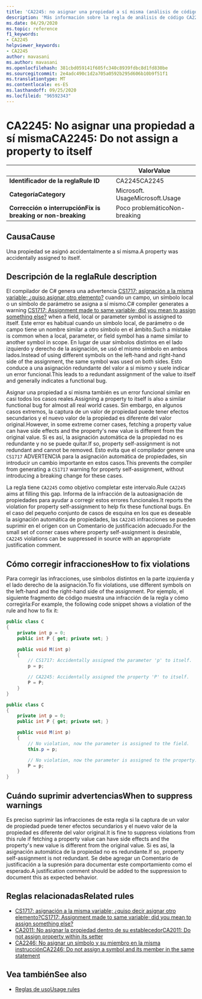 ```yaml
---
title: 'CA2245: no asignar una propiedad a sí misma (análisis de código)'
description: 'Más información sobre la regla de análisis de código CA2245: no asignar una propiedad a sí misma'
ms.date: 04/29/2020
ms.topic: reference
f1_keywords:
- CA2245
helpviewer_keywords:
- CA2245
author: mavasani
ms.author: mavasani
ms.openlocfilehash: 381cbd059141f605fc340c8939fdbc8d1fd830be
ms.sourcegitcommit: 2e4adc490c1d2a705a0592b295d606b10b9f51f1
ms.translationtype: MT
ms.contentlocale: es-ES
ms.lasthandoff: 09/25/2020
ms.locfileid: "96592343"
---
```

# <a name="ca2245-do-not-assign-a-property-to-itself"></a><span data-ttu-id="65133-103">CA2245: No asignar una propiedad a sí misma</span><span class="sxs-lookup"><span data-stu-id="65133-103">CA2245: Do not assign a property to itself</span></span>

| | <span data-ttu-id="65133-104">Valor</span><span class="sxs-lookup"><span data-stu-id="65133-104">Value</span></span> |
|-|-|
| <span data-ttu-id="65133-105">**Identificador de la regla**</span><span class="sxs-lookup"><span data-stu-id="65133-105">**Rule ID**</span></span> |<span data-ttu-id="65133-106">CA2245</span><span class="sxs-lookup"><span data-stu-id="65133-106">CA2245</span></span>|
| <span data-ttu-id="65133-107">**Categoría**</span><span class="sxs-lookup"><span data-stu-id="65133-107">**Category**</span></span> |<span data-ttu-id="65133-108">Microsoft. Usage</span><span class="sxs-lookup"><span data-stu-id="65133-108">Microsoft.Usage</span></span>|
| <span data-ttu-id="65133-109">**Corrección o interrupción**</span><span class="sxs-lookup"><span data-stu-id="65133-109">**Fix is breaking or non-breaking**</span></span> |<span data-ttu-id="65133-110">Poco problemático</span><span class="sxs-lookup"><span data-stu-id="65133-110">Non-breaking</span></span>|

## <a name="cause"></a><span data-ttu-id="65133-111">Causa</span><span class="sxs-lookup"><span data-stu-id="65133-111">Cause</span></span>

<span data-ttu-id="65133-112">Una propiedad se asignó accidentalmente a sí misma.</span><span class="sxs-lookup"><span data-stu-id="65133-112">A property was accidentally assigned to itself.</span></span>

## <a name="rule-description"></a><span data-ttu-id="65133-113">Descripción de la regla</span><span class="sxs-lookup"><span data-stu-id="65133-113">Rule description</span></span>

<span data-ttu-id="65133-114">El compilador de C# genera una advertencia [CS1717: asignación a la misma variable; ¿quiso asignar otro elemento?](../../../csharp/misc/cs1717.md) cuando un campo, un símbolo local o un símbolo de parámetro se asigna a sí mismo.</span><span class="sxs-lookup"><span data-stu-id="65133-114">C# compiler generates a warning [CS1717: Assignment made to same variable; did you mean to assign something else?](../../../csharp/misc/cs1717.md) when a field, local or parameter symbol is assigned to itself.</span></span> <span data-ttu-id="65133-115">Este error es habitual cuando un símbolo local, de parámetro o de campo tiene un nombre similar a otro símbolo en el ámbito.</span><span class="sxs-lookup"><span data-stu-id="65133-115">Such a mistake is common when a local, parameter, or field symbol has a name similar to another symbol in scope.</span></span> <span data-ttu-id="65133-116">En lugar de usar símbolos distintos en el lado izquierdo y derecho de la asignación, se usó el mismo símbolo en ambos lados.</span><span class="sxs-lookup"><span data-stu-id="65133-116">Instead of using different symbols on the left-hand and right-hand side of the assignment, the same symbol was used on both sides.</span></span> <span data-ttu-id="65133-117">Esto conduce a una asignación redundante del valor a sí mismo y suele indicar un error funcional.</span><span class="sxs-lookup"><span data-stu-id="65133-117">This leads to a redundant assignment of the value to itself and generally indicates a functional bug.</span></span>

<span data-ttu-id="65133-118">Asignar una propiedad a sí misma también es un error funcional similar en casi todos los casos reales.</span><span class="sxs-lookup"><span data-stu-id="65133-118">Assigning a property to itself is also a similar functional bug for almost all real world cases.</span></span> <span data-ttu-id="65133-119">Sin embargo, en algunos casos extremos, la captura de un valor de propiedad puede tener efectos secundarios y el nuevo valor de la propiedad es diferente del valor original.</span><span class="sxs-lookup"><span data-stu-id="65133-119">However, in some extreme corner cases, fetching a property value can have side effects and the property's new value is different from the original value.</span></span> <span data-ttu-id="65133-120">Si es así, la asignación automática de la propiedad no es redundante y no se puede quitar.</span><span class="sxs-lookup"><span data-stu-id="65133-120">If so, property self-assignment is not redundant and cannot be removed.</span></span> <span data-ttu-id="65133-121">Esto evita que el compilador genere una `CS1717` ADVERTENCIA para la asignación automática de propiedades, sin introducir un cambio importante en estos casos.</span><span class="sxs-lookup"><span data-stu-id="65133-121">This prevents the compiler from generating a `CS1717` warning for property self-assignment, without introducing a breaking change for these cases.</span></span>

<span data-ttu-id="65133-122">La regla tiene `CA2245` como objetivo completar este intervalo.</span><span class="sxs-lookup"><span data-stu-id="65133-122">Rule `CA2245` aims at filling this gap.</span></span> <span data-ttu-id="65133-123">Informa de la infracción de la autoasignación de propiedades para ayudar a corregir estos errores funcionales.</span><span class="sxs-lookup"><span data-stu-id="65133-123">It reports the violation for property self-assignment to help fix these functional bugs.</span></span> <span data-ttu-id="65133-124">En el caso del pequeño conjunto de casos de esquina en los que es deseable la asignación automática de propiedades, las `CA2245` infracciones se pueden suprimir en el origen con un Comentario de justificación adecuado.</span><span class="sxs-lookup"><span data-stu-id="65133-124">For the small set of corner cases where property self-assignment is desirable, `CA2245` violations can be suppressed in source with an appropriate justification comment.</span></span>

## <a name="how-to-fix-violations"></a><span data-ttu-id="65133-125">Cómo corregir infracciones</span><span class="sxs-lookup"><span data-stu-id="65133-125">How to fix violations</span></span>

<span data-ttu-id="65133-126">Para corregir las infracciones, use símbolos distintos en la parte izquierda y el lado derecho de la asignación.</span><span class="sxs-lookup"><span data-stu-id="65133-126">To fix violations, use different symbols on the left-hand and the right-hand side of the assignment.</span></span> <span data-ttu-id="65133-127">Por ejemplo, el siguiente fragmento de código muestra una infracción de la regla y cómo corregirla:</span><span class="sxs-lookup"><span data-stu-id="65133-127">For example, the following code snippet shows a violation of the rule and how to fix it:</span></span>

```csharp
public class C
{
    private int p = 0;
    public int P { get; private set; }

    public void M(int p)
    {
        // CS1717: Accidentally assigned the parameter 'p' to itself.
        p = p;

        // CA2245: Accidentally assigned the property 'P' to itself.
        P = P;
    }
}
```

```csharp
public class C
{
    private int p = 0;
    public int P { get; private set; }

    public void M(int p)
    {
        // No violation, now the parameter is assigned to the field.
        this.p = p;

        // No violation, now the parameter is assigned to the property.
        P = p;
    }
}
```

## <a name="when-to-suppress-warnings"></a><span data-ttu-id="65133-128">Cuándo suprimir advertencias</span><span class="sxs-lookup"><span data-stu-id="65133-128">When to suppress warnings</span></span>

<span data-ttu-id="65133-129">Es preciso suprimir las infracciones de esta regla si la captura de un valor de propiedad puede tener efectos secundarios y el nuevo valor de la propiedad es diferente del valor original.</span><span class="sxs-lookup"><span data-stu-id="65133-129">It is fine to suppress violations from this rule if fetching a property value can have side effects and the property's new value is different from the original value.</span></span> <span data-ttu-id="65133-130">Si es así, la asignación automática de la propiedad no es redundante.</span><span class="sxs-lookup"><span data-stu-id="65133-130">If so, property self-assignment is not redundant.</span></span> <span data-ttu-id="65133-131">Se debe agregar un Comentario de justificación a la supresión para documentar este comportamiento como el esperado.</span><span class="sxs-lookup"><span data-stu-id="65133-131">A justification comment should be added to the suppression to document this as expected behavior.</span></span>

## <a name="related-rules"></a><span data-ttu-id="65133-132">Reglas relacionadas</span><span class="sxs-lookup"><span data-stu-id="65133-132">Related rules</span></span>

- [<span data-ttu-id="65133-133">CS1717: asignación a la misma variable; ¿quiso decir asignar otro elemento?</span><span class="sxs-lookup"><span data-stu-id="65133-133">CS1717: Assignment made to same variable; did you mean to assign something else?</span></span>](../../../csharp/misc/cs1717.md)
- [<span data-ttu-id="65133-134">CA2011: No asignar la propiedad dentro de su establecedor</span><span class="sxs-lookup"><span data-stu-id="65133-134">CA2011: Do not assign property within its setter</span></span>](ca2011.md)
- [<span data-ttu-id="65133-135">CA2246: No asignar un símbolo y su miembro en la misma instrucción</span><span class="sxs-lookup"><span data-stu-id="65133-135">CA2246: Do not assign a symbol and its member in the same statement</span></span>](ca2246.md)

## <a name="see-also"></a><span data-ttu-id="65133-136">Vea también</span><span class="sxs-lookup"><span data-stu-id="65133-136">See also</span></span>

- [<span data-ttu-id="65133-137">Reglas de uso</span><span class="sxs-lookup"><span data-stu-id="65133-137">Usage rules</span></span>](usage-warnings.md)
